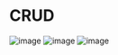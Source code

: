 # CRUD
![image](https://github.com/user-attachments/assets/1bcaa419-4f40-44a7-b453-09787d34aa8e)
![image](https://github.com/user-attachments/assets/93071cd3-86e2-4550-9dc2-13e306190ac1)
![image](https://github.com/user-attachments/assets/b374bc0b-04bd-4d33-90f6-af303b85e616)

